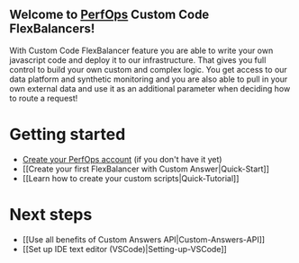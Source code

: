 ## Welcome to [PerfOps](https://perfops.net/) Custom Code FlexBalancers!

With Custom Code FlexBalancer feature you are able to write your own javascript code and deploy it to our infrastructure. That gives you full control to build your own custom and complex logic. You get access to our data platform and synthetic monitoring and you are also able to pull in your own external data and use it as an additional parameter when deciding how to route a request!



# Getting started 

* [Create your PerfOps account](https://panel.perfops.net/register) (if you don't have it yet)
* [[Create your first FlexBalancer with Custom Answer|Quick-Start]]
* [[Learn how to create your custom scripts|Quick-Tutorial]]

# Next steps

* [[Use all benefits of Custom Answers API|Custom-Answers-API]]
* [[Set up IDE text editor (VSCode)|Setting-up-VSCode]]


